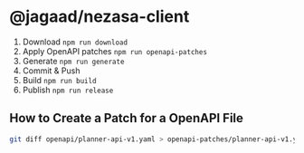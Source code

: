 # @jagaad/nezasa-client

1. Download `npm run download`
2. Apply OpenAPI patches `npm run openapi-patches`
3. Generate `npm run generate`
4. Commit & Push
5. Build `npm run build`
6. Publish `npm run release`

## How to Create a Patch for a OpenAPI File

```bash
git diff openapi/planner-api-v1.yaml > openapi-patches/planner-api-v1.yaml.patch
```
